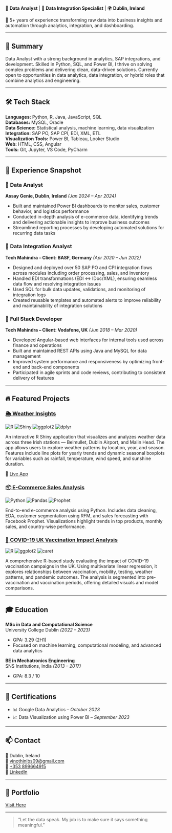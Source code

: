 💼 **Data Analyst** | 🔗 **Data Integration Specialist** | 🌍 **Dublin, Ireland**

🎯 5+ years of experience transforming raw data into business insights and automation through analytics, integration, and dashboarding.

---

## 🧠 Summary  
Data Analyst with a strong background in analytics, SAP integrations, and development. Skilled in Python, SQL, and Power BI, I thrive on solving complex problems and delivering clean, data-driven solutions. Currently open to opportunities in data analytics, data integration, or hybrid roles that combine analytics and engineering.

---

## 🛠️ Tech Stack  
**Languages:** Python, R, Java, JavaScript, SQL  
**Databases:** MySQL, Oracle  
**Data Science:** Statistical analysis, machine learning, data visualization  
**Integration:** SAP PO, SAP CPI, EDI, XML, ETL  
**Visualization Tools:** Power BI, Tableau, Looker Studio  
**Web:** HTML, CSS, Angular  
**Tools:** Git, Jupyter, VS Code, PyCharm

---

## 💼 Experience Snapshot

### 🔹 **Data Analyst**  
**Assay Genie, Dublin, Ireland** *(Jan 2024 – Apr 2024)*  
- Built and maintained Power BI dashboards to monitor sales, customer behavior, and logistics performance  
- Conducted in-depth analysis of e-commerce data, identifying trends and delivering actionable insights to improve business outcomes  
- Streamlined reporting processes by developing automated solutions for recurring data tasks  

### 🔹 **Data Integration Analyst**  
**Tech Mahindra – Client: BASF, Germany** *(Apr 2020 – Jun 2022)*  
- Designed and deployed over 50 SAP PO and CPI integration flows across modules including order processing, sales, and inventory  
- Handled EDI transformations (EDI ↔️ IDoc/XML), ensuring seamless data flow and resolving integration issues  
- Used SQL for bulk data updates, validations, and monitoring of integration logs  
- Created reusable templates and automated alerts to improve reliability and maintainability of integration solutions  

### 🔹 **Full Stack Developer**  
**Tech Mahindra – Client: Vodafone, UK** *(Jun 2018 – Mar 2020)*  
- Developed Angular-based web interfaces for internal tools used across finance and operations  
- Built and maintained REST APIs using Java and MySQL for data management  
- Improved system performance and responsiveness by optimizing front-end and back-end components  
- Participated in agile sprints and code reviews, contributing to consistent delivery of features  

---

## 🔥 Featured Projects

### [🌦️ Weather Insights](https://github.com/VinothiniBS/WeatherInsights)  
![R](https://img.shields.io/badge/R-276DC3?style=for-the-badge&logo=r&logoColor=white)
![Shiny](https://img.shields.io/badge/Shiny-1F77B4?style=for-the-badge)
![ggplot2](https://img.shields.io/badge/ggplot2-2E7CBF?style=for-the-badge)
![dplyr](https://img.shields.io/badge/dplyr-2962FF?style=for-the-badge)

An interactive R Shiny application that visualizes and analyzes weather data across three Irish stations — Belmullet, Dublin Airport, and Malin Head. The app allows users to explore weather patterns by location, year, and season. Features include line plots for yearly trends and dynamic seasonal boxplots for variables such as rainfall, temperature, wind speed, and sunshine duration.

🔗 [Live App](https://ejdump-vinothini-balasubramani.shinyapps.io/weatherinsights/)

### [📦 E-Commerce Sales Analysis](https://github.com/VinothiniBS/E-Commerce-Sales-Analysis)  
![Python](https://img.shields.io/badge/Python-3776AB?style=for-the-badge&logo=python&logoColor=white)
![Pandas](https://img.shields.io/badge/Pandas-150458?style=for-the-badge&logo=pandas&logoColor=white)
![Prophet](https://img.shields.io/badge/Facebook%20Prophet-02569B?style=for-the-badge)

End-to-end e-commerce analysis using Python. Includes data cleaning, EDA, customer segmentation using RFM, and sales forecasting with Facebook Prophet. Visualizations highlight trends in top products, monthly sales, and country-wise performance.

### [💉 COVID-19 UK Vaccination Impact Analysis](https://github.com/VinothiniBS/COVID19-UK-Vaccination-Impact)  
![R](https://img.shields.io/badge/R-276DC3?style=for-the-badge&logo=r&logoColor=white)
![ggplot2](https://img.shields.io/badge/ggplot2-2E7CBF?style=for-the-badge)
![caret](https://img.shields.io/badge/Caret-7A4CFE?style=for-the-badge)

A comprehensive R-based study evaluating the impact of COVID-19 vaccination campaigns in the UK. Using multivariate linear regression, it explores relationships between vaccination, mobility, testing, weather patterns, and pandemic outcomes. The analysis is segmented into pre-vaccination and vaccination periods, offering detailed visuals and model comparisons.

---

## 🎓 Education  

**MSc in Data and Computational Science**  
University College Dublin *(2022 – 2023)*  
- GPA: 3.29 (2H1)  
- Focused on machine learning, computational modeling, and advanced data analytics

**BE in Mechatronics Engineering**  
SNS Institutions, India *(2013 – 2017)*  
- GPA: 8.3 / 10

---

## 📜 Certifications  
- 📊 Google Data Analytics – *October 2023*  
- 📈 Data Visualization using Power BI – *September 2023*

---

## 📫 Contact

📍 Dublin, Ireland  
📧 [vinothinibs09@gmail.com](mailto:vinothinibs09@gmail.com)  
📱 [+353 899664915](tel:+353899664915)  
💼 [LinkedIn](https://www.linkedin.com/in/vinothini-balasubramani/)

---

## 🔗 Portfolio

[Visit Here](https://vinothinibs.github.io/portfolio)

---

> “Let the data speak. My job is to make sure it says something meaningful.”
